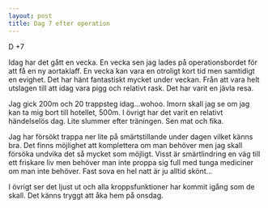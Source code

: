 ```yaml
---
layout: post
title: Dag 7 efter operation
---
```



D +7

Idag har det gått en vecka. En vecka sen jag lades på operationsbordet för att få en ny aortaklaff. En vecka kan vara en otroligt kort tid men samtidigt en evighet. Det har hänt fantastiskt mycket under veckan. Från att vara helt utslagen till att idag vara pigg och relativt rask. Det har varit en jävla resa.

Jag gick 200m och 20 trappsteg idag…wohoo. Imorn skall jag se om jag kan ta mig bort till hotellet, 500m. I övrigt har det varit en relativt händelselös dag. Lite slummer efter träningen. Sen mat och fika.

Jag har försökt trappa ner lite på smärtstillande under dagen vilket känns bra. Det finns möjlighet att komplettera om man behöver men jag skall försöka undvika det så mycket som möjligt.
Visst är smärtlindring en väg till ett friskare liv men behöver man inte proppa sig full med tunga mediciner om man inte behöver. Fast sova en hel natt är ju alltid skönt…

I övrigt ser det ljust ut och alla kroppsfunktioner har kommit igång som de skall. Det känns tryggt att åka hem på onsdag.

